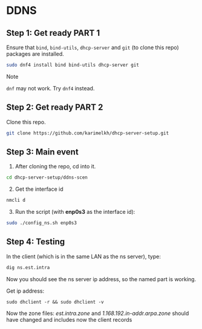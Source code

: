 # DDNS

## Step 1: Get ready PART 1

Ensure that `bind`, `bind-utils`, `dhcp-server` and `git` (to clone this repo)
packages are installed.

```sh
sudo dnf4 install bind bind-utils dhcp-server git
```

> [!NOTE]
> `dnf` may not work. Try `dnf4` instead.

## Step 2: Get ready PART 2

Clone this repo.

```sh
git clone https://github.com/karimelkh/dhcp-server-setup.git
```

## Step 3: Main event

1. After cloning the repo, cd into it.

```sh
cd dhcp-server-setup/ddns-scen
```
2. Get the interface id

```sh
nmcli d
```

3. Run the script (with **enp0s3** as the interface id):

```sh
sudo ./config_ns.sh enp0s3
```

## Step 4: Testing

In the client (which is in the same LAN as the ns server), type:

```sh
dig ns.est.intra
```

Now you should see the ns server ip address, so the named part is working.

Get ip address:

```
sudo dhclient -r && sudo dhclient -v
```

Now the zone files: *est.intra.zone* and *1.168.192.in-addr.arpa.zone* should have changed
and includes now the client records
